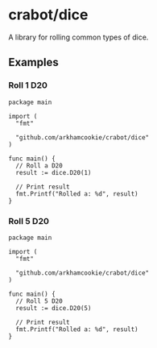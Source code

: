 # crabot/dice

A library for rolling common types of dice.

## Examples

### Roll 1 D20

```golang
package main

import (
  "fmt"

  "github.com/arkhamcookie/crabot/dice"
)

func main() {
  // Roll a D20
  result := dice.D20(1)

  // Print result
  fmt.Printf("Rolled a: %d", result)
}
```

### Roll 5 D20

```golang
package main

import (
  "fmt"

  "github.com/arkhamcookie/crabot/dice"
)

func main() {
  // Roll 5 D20
  result := dice.D20(5)

  // Print result
  fmt.Printf("Rolled a: %d", result)
}
```
